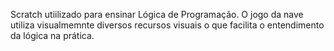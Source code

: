 Scratch utiilizado para ensinar Lógica de Programação.
O jogo da nave utiliza visualmemnte diversos recursos visuais o que facilita o entendimento da lógica na prática.
